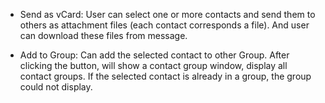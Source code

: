 * Send as vCard: User can select one or more contacts and send them to others as attachment files (each contact corresponds a file). And user can download these files from message. 

* Add to Group: Can add the selected contact to other Group. After clicking the button, will show a contact group window, display all contact groups. If the selected contact is already in a group, the group could not display.

